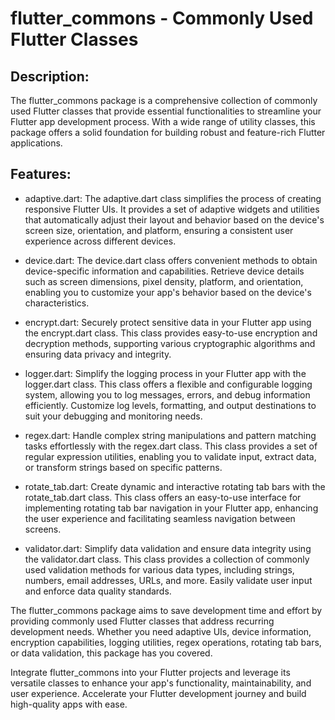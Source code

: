 # flutter_commons - Commonly Used Flutter Classes

## Description:
The flutter_commons package is a comprehensive collection of commonly used Flutter classes that provide essential functionalities to streamline your Flutter app development process. With a wide range of utility classes, this package offers a solid foundation for building robust and feature-rich Flutter applications.

## Features:

- adaptive.dart: The adaptive.dart class simplifies the process of creating responsive Flutter UIs. It provides a set of adaptive widgets and utilities that automatically adjust their layout and behavior based on the device's screen size, orientation, and platform, ensuring a consistent user experience across different devices.

- device.dart: The device.dart class offers convenient methods to obtain device-specific information and capabilities. Retrieve device details such as screen dimensions, pixel density, platform, and orientation, enabling you to customize your app's behavior based on the device's characteristics.

- encrypt.dart: Securely protect sensitive data in your Flutter app using the encrypt.dart class. This class provides easy-to-use encryption and decryption methods, supporting various cryptographic algorithms and ensuring data privacy and integrity.

- logger.dart: Simplify the logging process in your Flutter app with the logger.dart class. This class offers a flexible and configurable logging system, allowing you to log messages, errors, and debug information efficiently. Customize log levels, formatting, and output destinations to suit your debugging and monitoring needs.

- regex.dart: Handle complex string manipulations and pattern matching tasks effortlessly with the regex.dart class. This class provides a set of regular expression utilities, enabling you to validate input, extract data, or transform strings based on specific patterns.

- rotate_tab.dart: Create dynamic and interactive rotating tab bars with the rotate_tab.dart class. This class offers an easy-to-use interface for implementing rotating tab bar navigation in your Flutter app, enhancing the user experience and facilitating seamless navigation between screens.

- validator.dart: Simplify data validation and ensure data integrity using the validator.dart class. This class provides a collection of commonly used validation methods for various data types, including strings, numbers, email addresses, URLs, and more. Easily validate user input and enforce data quality standards.

The flutter_commons package aims to save development time and effort by providing commonly used Flutter classes that address recurring development needs. Whether you need adaptive UIs, device information, encryption capabilities, logging utilities, regex operations, rotating tab bars, or data validation, this package has you covered.

Integrate flutter_commons into your Flutter projects and leverage its versatile classes to enhance your app's functionality, maintainability, and user experience. Accelerate your Flutter development journey and build high-quality apps with ease.

